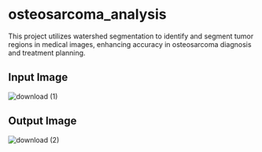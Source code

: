 # osteosarcoma_analysis
This project utilizes watershed segmentation to identify and segment tumor regions in medical images, enhancing accuracy in osteosarcoma diagnosis and treatment planning.
## Input Image
![download (1)](https://github.com/user-attachments/assets/be0b8841-5cd2-4301-87ed-bd9058d4a472)

## Output Image
![download (2)](https://github.com/user-attachments/assets/faf59e31-186f-4e5a-92f7-a1e48a3662e1)
